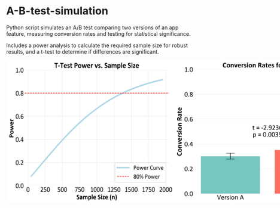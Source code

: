 # A-B-test-simulation

Python script simulates an A/B test comparing two versions of an app feature, measuring conversion rates and testing for statistical significance. 

Includes a power analysis to calculate the required sample size for robust results, and a t-test to determine if differences are significant.

<div style="display: flex; justify-content: space-between;">
  <img src="./power_vs_sample_size.png" alt="power_vs_n" width="450"/>
  <img src="./conversion_rate.png" alt="conversion rate" width="450"/>
</div>
